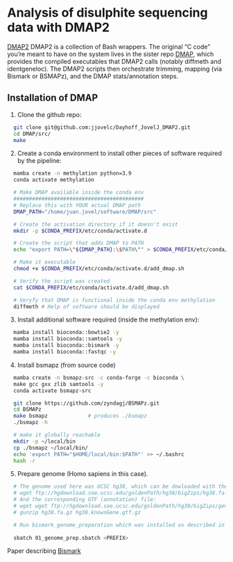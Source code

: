 # Analysis of disulphite sequencing data with DMAP2

[DMAP2](https://github.com/jjovelc/Dayhoff_JovelJ_DMAP2.git) DMAP2 is a collection of Bash wrappers. The original “C code” you’re meant to have on the system lives in the sister repo [DMAP](https://github.com/peterstockwell/DMAP), which provides the compiled executables that DMAP2 calls (notably diffmeth and identgeneloc). The DMAP2 scripts then orchestrate trimming, mapping (via Bismark or BSMAPz), and the DMAP stats/annotation steps.

## Installation of DMAP

1. Clone the github repo: 
```bash
  git clone git@github.com:jjovelc/Dayhoff_JovelJ_DMAP2.git
  cd DMAP/src/
  make
```

2. Create a conda environment to install other pieces of software required by the pipeline:
```bash
  mamba create -n methylation python=3.9
  conda activate methylation

  # Make DMAP available inside the conda env
  ##########################################
  # Replace this with YOUR actual DMAP path
  DMAP_PATH="/home/juan.jovel/software/DMAP/src"

  # Create the activation directory if it doesn't exist
  mkdir -p $CONDA_PREFIX/etc/conda/activate.d

  # Create the script that adds DMAP to PATH
  echo "export PATH=\"${DMAP_PATH}:\$PATH\"" > $CONDA_PREFIX/etc/conda/activate.d/add_dmap.sh

  # Make it executable
  chmod +x $CONDA_PREFIX/etc/conda/activate.d/add_dmap.sh

  # Verify the script was created
  cat $CONDA_PREFIX/etc/conda/activate.d/add_dmap.sh

  # Veryfy that DMAP is functional inside the conda env methylation
  diffmeth # Help of software should be displayed
```

3. Install additional software required (inside the methylation env):
```bash
  mamba install bioconda::bowtie2 -y
  mamba install bioconda::samtools -y
  mamba install bioconda::bismark -y
  mamba install bioconda::fastqc -y
```

4. Install bsmapz (from source code)
```bash
  mamba create -n bsmapz-src -c conda-forge -c bioconda \
  make gcc gxx zlib samtools -y
  conda activate bsmapz-src

  git clone https://github.com/zyndagj/BSMAPz.git
  cd BSMAPz
  make bsmapz             # produces ./bsmapz
  ./bsmapz -h

  # make it globally reachable
  mkdir -p ~/local/bin
  cp ./bsmapz ~/local/bin/
  echo 'export PATH="$HOME/local/bin:$PATH"' >> ~/.bashrc
  hash -r
```

5. Prepare genome (Homo sapiens in this case).
```bash
  # The genome used here was UCSC hg38, which can be dowloaded with the following command:
  # wget ftp://hgdownload.soe.ucsc.edu/goldenPath/hg38/bigZips/hg38.fa.gz
  # And the corresponding GTF (annotation) file:
  # wget wget ftp://hgdownload.soe.ucsc.edu/goldenPath/hg38/bigZips/genes/hg38.knownGene.gtf.gz
  # gunzip hg38.fa.gz hg38.knownGene.gtf.gz

  # Run bismark_genome_preparation which was installed as described in numeral 3.
  
  sbatch 01_genome_prep.sbatch <PREFIX>

```



Paper describing [Bismark](https://academic.oup.com/bioinformatics/article/27/11/1571/216956?login=true) 
